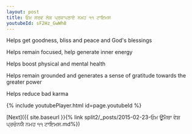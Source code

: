 ```yaml
---
layout: post
title: ਓਮ ਸਰਵ ਲੋਕ ਪ੍ਰਜਾਪਠਾਏ ਨਮਹ ੧੧ ਟਾਇਮਸ
youtubeId: sF2Hz_GwWh8
---
```

 
 
Helps get goodness, bliss and peace and God's blessings
 
Helps remain focused, help generate inner energy 
 
Helps boost physical and mental health 
 
Helps remain grounded and generates a sense of gratitude towards the greater power 
 
Helps reduce bad karma
 
 
 
 


{% include youtubePlayer.html id=page.youtubeId %}
 
[Next]({{ site.baseurl }}{% link  split2/_posts/2015-02-23-ਓਮ ਊਂਮੈਥਾ ਵੇਸ਼ ਪ੍ਰਚੰਨਯੈ ਨਮਹ ੧੧ ਟਾਇਮਸ.md%})
 
